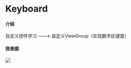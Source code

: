 # Keyboard
#### 介绍
自定义控件学习 ---> 自定义ViewGroup（实现数字区键盘）
#### 效果图
<img src="https://github.com/AAnthonyyyy/RepositoryImages/blob/main/Images/numkey.jpg?raw=true"/>
